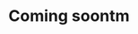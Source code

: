 # Coming soontm

<!-- # Code-Of-Conduct
Here at Synapse, we aim to improve the lives of everyday people through tech. In order to accomplish this, we need to set certain ground rules for our public projects.

When contributing to our open source projects, we hold all outside contributors to the same standards we hold ourselves to when contributing to other open source. This means contributions need to be meaningful and in line with the project's vision.

With that in mind, there are also certain rules we ask that all our contributors follow:
- Firstly, and most importantly, consider how your actions affect the individual. The goal of all our software is to make the lives of our end users better. Think about a change and how it will affect the end user down the chain before you finalize it.
- Secondly, we ask that you remain considerate of other contributors -->
